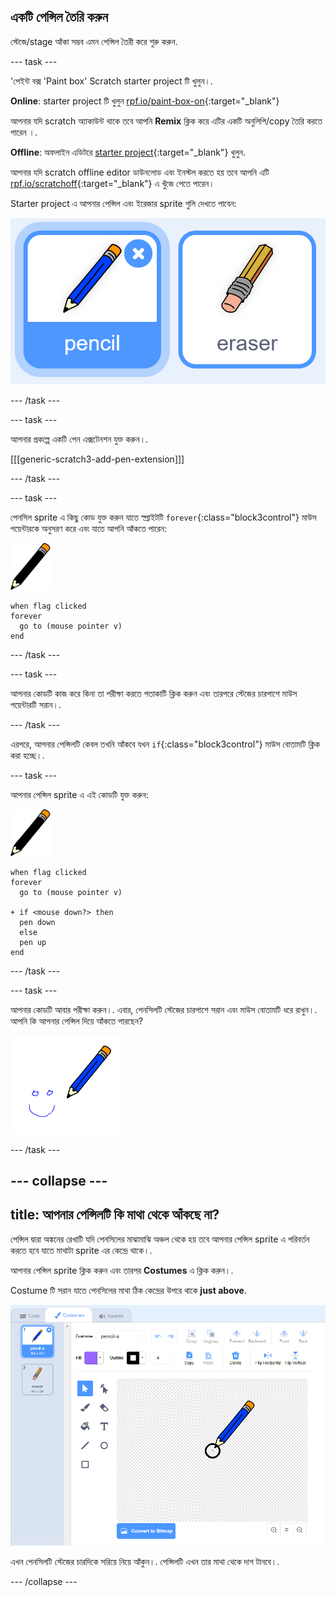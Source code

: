 ## একটি পেন্সিল তৈরি করুন

স্টেজে/stage আঁকা সম্ভব এমন পেন্সিল তৈরী করে শুরু করুন.

--- task ---

'পেইন্ট বক্স 'Paint box' Scratch starter project টি খুলুন।.

**Online**: starter project টি খুলুন [rpf.io/paint-box-on](https://rpf.io/paint-box-on){:target="_blank"}

আপনার যদি scratch অ্যাকাউন্ট থাকে তবে আপনি **Remix** ক্লিক করে এটির একটি অনুলিপি/copy তৈরি করতে পারেন ।.

**Offline**: অফলাইন এডিটরে [starter project](https://rpf.io/p/bn-IN/paint-box-go){:target="_blank"} খুলুন.

আপনার যদি scratch offline editor ডাউনলোড এবং ইনস্টল করতে হয় তবে আপনি এটি [rpf.io/scratchoff](https://rpf.io/scratchoff){:target="_blank"} এ খুঁজে পেতে পারেন।

Starter project এ আপনার পেন্সিল এবং ইরেজার sprite গুলি দেখতে পাবেন:

![screenshot](images/paint-starter.png)

--- /task ---

--- task ---

আপনার প্রকল্পে একটি পেন এক্সটেনশন যুক্ত করুন।.

[[[generic-scratch3-add-pen-extension]]]

--- /task ---

--- task ---

পেনসিল sprite এ কিছু কোড যুক্ত করুন যাতে স্প্রাইটটি `forever`{:class="block3control"} মাউস পয়েন্টারকে অনুসরণ করে এবং যাতে আপনি আঁকতে পারেন:

![pencil](images/pencil.png)

```blocks3
when flag clicked
forever
  go to (mouse pointer v)
end
```

--- /task ---

--- task ---

আপনার কোডটি কাজ করে কিনা তা পরীক্ষা করতে পতাকাটি ক্লিক করুন এবং তারপরে স্টেজের চারপাশে মাউস পয়েন্টারটি সরান।.

--- /task ---

এরপরে, আপনার পেন্সিলটি কেবল তখনি আঁকবে যখন `if`{:class="block3control"} মাউস বোতামটি ক্লিক করা হচ্ছে।.

--- task ---

আপনার পেন্সিল sprite এ এই কোডটি যুক্ত করুন:

![pencil](images/pencil.png)

```blocks3
when flag clicked
forever
  go to (mouse pointer v)

+ if <mouse down?> then
  pen down
  else
  pen up
end
```

--- /task ---

--- task ---

আপনার কোডটি আবার পরীক্ষা করুন।. এবার, পেনসিলটি স্টেজের চারপাশে সরান এবং মাউস বোতামটি ধরে রাখুন।. আপনি কি আপনার পেন্সিল দিয়ে আঁকতে পারছেন?

![screenshot](images/paint-draw.png)

--- /task ---

--- collapse ---
---
title: আপনার পেন্সিলটি কি মাথা থেকে আঁকছে না?
---

পেন্সিল দ্বারা অঙ্কনের রেখাটি যদি পেনসিলের মাঝামাঝি অঞ্চল থেকে হয় তবে আপনার পেন্সিল sprite এ পরিবর্তন করতে হবে যাতে মাথাটা sprite এর কেন্দ্রে থাকে।.

আপনার পেন্সিল sprite ক্লিক করুন এবং তারপর **Costumes** এ ক্লিক করুন।.

Costume টি সরান যাতে পেনসিলের মাথা ঠিক কেন্দ্রের উপরে থাকে **just above**.

![Costume center](images/costume-center-annotated.png)

এখন পেনসিলটি স্টেজের চারদিকে সরিয়ে নিয়ে আঁকুন।. পেন্সিলটি এখন তার মাথা থেকে দাগ টানবে।.

--- /collapse ---
